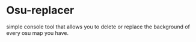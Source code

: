 # Osu-replacer
simple console tool that allows you to delete or replace the background of every osu map you have.
